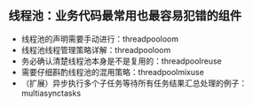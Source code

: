 ## 线程池：业务代码最常用也最容易犯错的组件
- 线程池的声明需要手动进行：threadpooloom
- 线程池线程管理策略详解：threadpooloom
- 务必确认清楚线程池本身是不是复用的：threadpoolreuse
- 需要仔细斟酌线程池的混用策略：threadpoolmixuse
- （扩展）异步执行多个子任务等待所有任务结果汇总处理的例子：multiasynctasks
